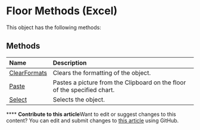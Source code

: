 
# Floor Methods (Excel)
This object has the following methods:

## Methods



|**Name**|**Description**|
|:-----|:-----|
| [ClearFormats](4f364e5e-d2fe-1a48-f7c7-437d5818ea43.md)|Clears the formatting of the object.|
| [Paste](9c6d58af-695c-e88a-4d98-e2735e490f02.md)|Pastes a picture from the Clipboard on the floor of the specified chart.|
| [Select](53e8a6da-d198-af5d-596e-507c8eacda18.md)|Selects the object.|

****   **Contribute to this article**Want to edit or suggest changes to this content? You can edit and submit changes to  [this article](https://github.com/jhershey00/VBA_Excel_Test/OpenXMLCon/articles/a1ab88a7-4421-43d0-965a-ccbaedcaf962.md) using GitHub.

